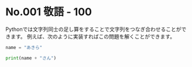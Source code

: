 # No.001 敬語 - 100
Pythonでは文字列同士の足し算をすることで文字列をつなぎ合わせることができます。
例えば、次のように実装すればこの問題を解くことができます。
```py
name = "あきら"

print(name + "さん")
```
